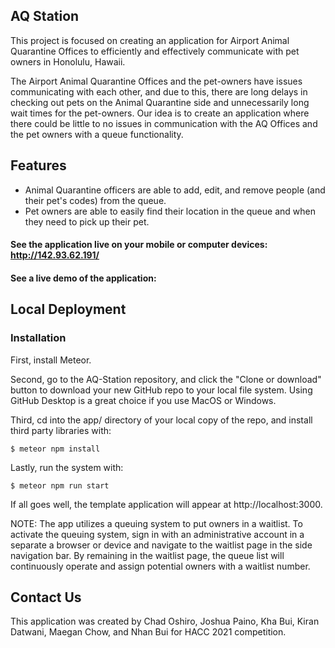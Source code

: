 ## AQ Station

This project is focused on creating an application for Airport Animal Quarantine Offices to efficiently and effectively communicate with pet owners in Honolulu, Hawaii.

The Airport Animal Quarantine Offices and the pet-owners have issues communicating with each other, and due to this, there are long delays in checking out pets on the Animal Quarantine side and unnecessarily long wait times for the pet-owners. Our idea is to create an application where there could be little to no issues in communication with the AQ Offices and the pet owners with a queue functionality.

## Features

<ul>
<li>Animal Quarantine officers are able to add, edit, and remove people (and their pet's codes) from the queue.</li>
<li>Pet owners are able to easily find their location in the queue and when they need to pick up their pet.</li>
</ul>

#### See the application live on your mobile or computer devices: http://142.93.62.191/

#### See a live demo of the application:

## Local Deployment

### Installation

First, install Meteor.

Second, go to the AQ-Station repository, and click the "Clone or download" button to download your new GitHub repo to your local file system. Using GitHub Desktop is a great choice if you use MacOS or Windows.

Third, cd into the app/ directory of your local copy of the repo, and install third party libraries with:

```
$ meteor npm install
```

Lastly, run the system with:

```
$ meteor npm run start
```

If all goes well, the template application will appear at http://localhost:3000.

NOTE: The app utilizes a queuing system to put owners in a waitlist. To activate the queuing system, sign in with an administrative account in a separate a browser or device and navigate to the waitlist page in the side navigation bar. By remaining in the waitlist page, the queue list will continuously operate and assign potential owners with a waitlist number.
  
## Contact Us
This application was created by Chad Oshiro, Joshua Paino, Kha Bui, Kiran Datwani, Maegan Chow, and Nhan Bui for HACC 2021 competition.
